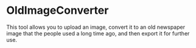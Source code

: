 OldImageConverter
=================

This tool allows you to upload an image, convert it to an old newspaper image that the people used a long time ago, and then export it for further use.
